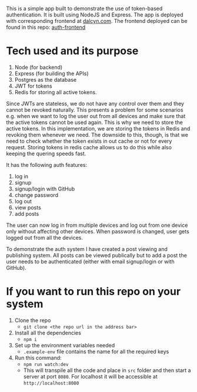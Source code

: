 This is a simple app built to demonstrate the use of token-based authentication. It is built using NodeJS and Express.
The app is deployed with corresponding frontend at [dalcyn.com](https://dalcyn.com). The frontend deployed can be found in this repo: [auth-frontend](https://github.com/asadrajput2/auth-frontend)

# Tech used and its purpose

1. Node (for backend)
2. Express (for building the APIs)
3. Postgres as the database
4. JWT for tokens
5. Redis for storing all active tokens.

Since JWTs are stateless, we do not have any control over them and they cannot be revoked naturally. This presents a problem for some scenarios e.g. when we want to log the user out from all devices and make sure that the active tokens cannot be used again. This is why we need to store the active tokens. In this implementation, we are storing the tokens in Redis and revoking them whenever we need. The downside to this, though, is that we need to check whether the token exists in out cache or not for every request. Storing tokens in redis cache allows us to do this while also keeping the quering speeds fast.

It has the following auth features:

1. log in
2. signup
3. signup/login with GitHub
4. change password
5. log out
6. view posts
7. add posts

The user can now log in from multiple devices and log out from one device only without affecting other devices. When password is changed, user gets logged out from all the devices.

To demonstrate the auth system I have created a post viewing and publishing system. All posts can be viewed publically but to add a post the user needs to be authenticated (either with email signup/login or with GitHub).

# If you want to run this repo on your system

1. Clone the repo
   - `git clone <the repo url in the address bar>`
2. Install all the dependencies
   - `npm i`
3. Set up the environment variables needed
   - `.example-env` file contains the name for all the required keys
4. Run this command:
   - `npm run watch:dev`
   - This will transpile all the code and place in `src` folder and then start a server at port `8080`. For localhost it will be accessible at `http://localhost:8080`

